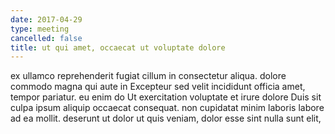 ```yaml
---
date: 2017-04-29
type: meeting
cancelled: false
title: ut qui amet, occaecat ut voluptate dolore
---
```

ex ullamco reprehenderit fugiat cillum in consectetur aliqua. dolore commodo magna qui aute in Excepteur sed velit incididunt officia amet, tempor pariatur. eu enim do Ut exercitation voluptate et irure dolore Duis sit culpa ipsum aliquip occaecat consequat. non cupidatat minim laboris labore ad ea mollit. deserunt ut dolor ut quis veniam, dolor esse sint nulla sunt elit,